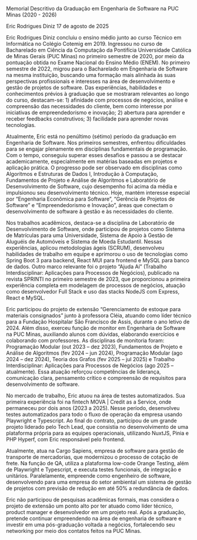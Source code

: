 Memorial Descritivo da Graduação em Engenharia de Software na PUC Minas (2020 - 2026)

Eric Rodrigues Diniz
17 de agosto de 2025

Eric Rodrigues Diniz concluiu o ensino médio junto ao curso Técnico em Informática no Colégio Cotemig em 2019. Ingressou no curso de Bacharelado em Ciência da Computação da Pontifícia Universidade Católica de Minas Gerais (PUC Minas) no primeiro semestre de 2020, por meio da pontuação obtida no Exame Nacional do Ensino Médio (ENEM). No primeiro semestre de 2022, migrou para o Bacharelado em Engenharia de Software na mesma instituição, buscando uma formação mais alinhada às suas perspectivas profissionais e interesses na área de desenvolvimento e gestão de projetos de software. Das experiências, habilidades e conhecimentos prévios à graduação que se mostraram relevantes ao longo do curso, destacam-se: 1) afinidade com processos de negócios, análise e compreensão das necessidades do cliente, bem como interesse por iniciativas de empreendedorismo e inovação; 2) abertura para aprender e receber feedbacks construtivos; 3) facilidade para aprender novas tecnologias.

Atualmente, Eric está no penúltimo (sétimo) período da graduação em Engenharia de Software. Nos primeiros semestres, enfrentou dificuldades para se engajar plenamente em disciplinas fundamentais de programação. Com o tempo, conseguiu superar esses desafios e passou a se destacar academicamente, especialmente em matérias baseadas em projetos e aplicação prática. O progresso pode ser observado em disciplinas como Algoritmos e Estruturas de Dados I, Introdução à Computação, Fundamentos de Projeto e Análise de Algoritmos e Laboratório de Desenvolvimento de Software, cujo desempenho foi acima da média e impulsionou seu desenvolvimento técnico. Hoje, mantém interesse especial por “Engenharia Econômica para Software”, “Gerência de Projetos de Software” e “Empreendedorismo e Inovação”, áreas que conectam o desenvolvimento de software à gestão e às necessidades do cliente.

Nos trabalhos acadêmicos, destaca-se a disciplina de Laboratório de Desenvolvimento de Software, onde participou de projetos como Sistema de Matrículas para uma Universidade, Sistema de Apoio à Gestão de Aluguéis de Automóveis e Sistema de Moeda Estudantil. Nessas experiências, aplicou metodologias ágeis (SCRUM), desenvolveu habilidades de trabalho em equipe e aprimorou o uso de tecnologias como Spring Boot 3 para backend, React MUI para frontend e MySQL para banco de dados. Outro marco relevante foi o projeto “Ajuda Aí” (Trabalho Interdisciplinar: Aplicações para Processos de Negócios), publicado na revista SPRINTI no primeiro semestre de 2023, que proporcionou a primeira experiência completa em modelagem de processos de negócios, atuação como desenvolvedor Full Stack e uso das stacks NodeJS com Express, React e MySQL.

Eric participou do projeto de extensão “Gerenciamento de estoque para materiais consignados” junto à professora Cléia, atuando como líder técnico para a Fundação Hospitalar São Francisco de Assis, durante o ano letivo de 2024. Além disso, exerceu função de monitor em Engenharia de Software na PUC Minas, auxiliando alunos com dúvidas, elaborando exercícios e colaborando com professores. As disciplinas de monitoria foram: Programação Modular (out 2023 – dez 2023), Fundamentos de Projeto e Análise de Algoritmos (fev 2024 – jun 2024), Programação Modular (ago 2024 – dez 2024), Teoria dos Grafos (fev 2025 – jul 2025) e Trabalho Interdisciplinar: Aplicações para Processos de Negócios (ago 2025 – atualmente). Essa atuação reforçou competências de liderança, comunicação clara, pensamento crítico e compreensão de requisitos para desenvolvimento de software.

No mercado de trabalho, Eric atuou na área de testes automatizados. Sua primeira experiência foi na fintech MOVA | Credit as a Service, onde permaneceu por dois anos (2023 a 2025). Nesse período, desenvolveu testes automatizados para todo o fluxo de operação da empresa usando Playwright e Typescript. Ao final do contrato, participou de um grande projeto liderado pelo Tech Lead, que consistia no desenvolvimento de uma plataforma própria para as equipes operacionais, utilizando NuxtJS, Pinia e PHP Hyperf, com Eric responsável pelo frontend.

Atualmente, atua na Cargo Sapiens, empresa de software para gestão de transporte de mercadorias, que modernizou o processo de cotação de frete. Na função de QA, utiliza a plataforma low-code Orange Testing, além de Playwright e Typescript, e executa testes funcionais, de integração e unitários. Paralelamente, empreende como engenheiro de software, desenvolvendo para uma empresa do setor ambiental um sistema de gestão de projetos com previsão de redução em até 50% a redundância de dados.

Eric não participou de pesquisas acadêmicas formais, mas considera o projeto de extensão um ponto alto por ter atuado como líder técnico, product manager e desenvolvedor em um projeto real. Após a graduação, pretende continuar empreendendo na área de engenharia de software e investir em uma pós-graduação voltada a negócios, fortalecendo seu networking por meio dos contatos feitos na PUC Minas.